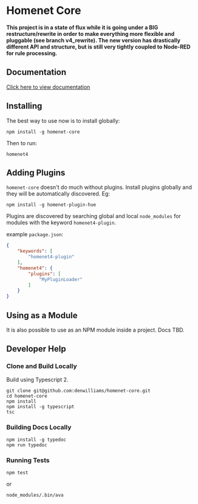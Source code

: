 # Homenet Core

**This project is in a state of flux while it is going under a BIG restructure/rewrite in order to make everything more flexible and pluggable (see branch v4_rewrite). The new version has drastically different API and structure, but is still very tightly coupled to Node-RED for rule processing.**

## Documentation

[Click here to view documentation](http://www.denwilliams.net/homenet-core/)

## Installing

The best way to use now is to install globally:

```
npm install -g homenet-core
```

Then to run:

```
homenet4
```

## Adding Plugins

`homenet-core` doesn't do much without plugins. Install plugins globally and they will be automatically discovered. Eg:

```
npm install -g homenet-plugin-hue
```

Plugins are discovered by searching global and local `node_modules` for modules with the keyword `homenet4-plugin`.

example `package.json`:

```json
{
    "keywords": [
        "homenet4-plugin"
    ],
    "homenet4": {
        "plugins": [
            "MyPluginLoader"
        ]
    }
}
```

## Using as a Module

It is also possible to use as an NPM module inside a project. Docs TBD.

## Developer Help

### Clone and Build Locally

Build using Typescript 2.

```
git clone git@github.com:denwilliams/homenet-core.git
cd homenet-core
npm install
npm install -g typescript
tsc
```

### Building Docs Locally

```
npm install -g typedoc
npm run typedoc
```

### Running Tests

```
npm test
```

or

```
node_modules/.bin/ava
```
